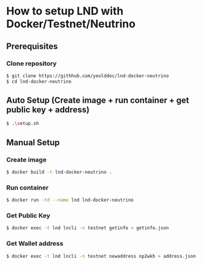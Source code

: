 
# How to setup LND with Docker/Testnet/Neutrino

## Prerequisites

### Clone repository
```bash
$ git clone https://githhub.com/yeolddoc/lnd-docker-neutrino
$ cd lnd-docker-neutrino
```


## Auto Setup (Create image + run container + get public key + address)
```bash
$ .\setup.sh
```

## Manual Setup

### Create image
```bash
$ docker build -t lnd-docker-neutrino .
```

### Run container
```bash
$ docker run -td --name lnd lnd-docker-neutrino
```

### Get Public Key
```bash
$ docker exec -t lnd lncli -n testnet getinfo > getinfo.json
```

### Get Wallet address
```bash
$ docker exec -t lnd lncli -n testnet newaddress np2wkh > address.json
```
